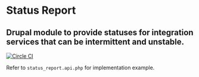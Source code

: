 # Status Report
## Drupal module to provide statuses for integration services that can be intermittent and unstable.

[![Circle CI](https://circleci.com/gh/alexdesignworks/status_report.svg?style=shield)](https://circleci.com/gh/alexdesignworks/status_report)

Refer to `status_report.api.php` for implementation example.

